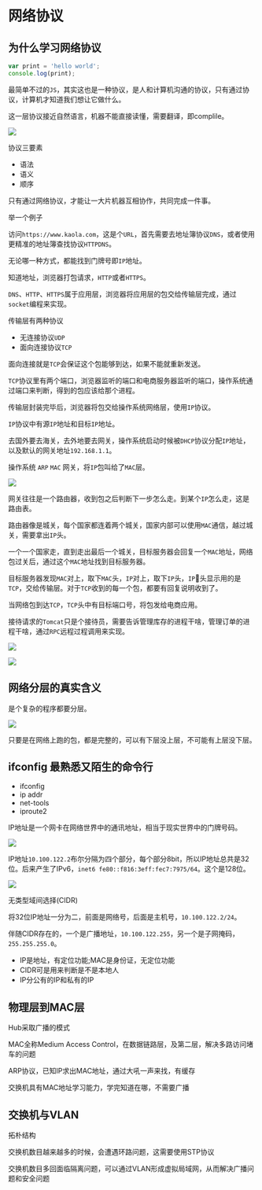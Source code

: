 # 网络协议

## 为什么学习网络协议

```js
var print = 'hello world';
console.log(print);
```

最简单不过的`JS`，其实这也是一种协议，是人和计算机沟通的协议，只有通过协议，计算机才知道我们想让它做什么。

这一层协议接近自然语言，机器不能直接读懂，需要翻译，即complile。

![](./images/network/1.png)

协议三要素

+ 语法
+ 语义
+ 顺序

只有通过网络协议，才能让一大片机器互相协作，共同完成一件事。

举一个例子

访问`https://www.kaola.com`，这是个`URL`，首先需要去地址簿协议`DNS`，或者使用更精准的地址簿查找协议`HTTPDNS`。

无论哪一种方式，都能找到门牌号即`IP`地址。

知道地址，浏览器打包请求，`HTTP`或者`HTTPS`。

`DNS`、`HTTP`、`HTTPS`属于应用层，浏览器将应用层的包交给传输层完成，通过`socket`编程来实现。

传输层有两种协议

+ 无连接协议`UDP`
+ 面向连接协议`TCP`

面向连接就是`TCP`会保证这个包能够到达，如果不能就重新发送。

`TCP`协议里有两个端口，浏览器监听的端口和电商服务器监听的端口，操作系统通过端口来判断，得到的包应该给那个进程。

传输层封装完毕后，浏览器将包交给操作系统网络层，使用`IP`协议。

`IP`协议中有源`IP`地址和目标`IP`地址。

去国外要去海关，去外地要去网关，操作系统启动时候被`DHCP`协议分配`IP`地址，以及默认的网关地址`192.168.1.1`。

操作系统 `ARP` `MAC` 网关，将`IP`包叫给了`MAC`层。

![](./images/network/2.png)

网关往往是一个路由器，收到包之后判断下一步怎么走。到某个`IP`怎么走，这是路由表。

路由器像是城关，每个国家都连着两个城关，国家内部可以使用`MAC`通信，越过城关，需要拿出`IP`头。

一个一个国家走，直到走出最后一个城关，目标服务器会回复一个`MAC`地址，网络包过关后，通过这个`MAC`地址找到目标服务器。

目标服务器发现`MAC`对上，取下`MAC`头，`IP`对上，取下`IP`头，`IP`头显示用的是`TCP`，交给传输层。对于`TCP`收到的每一个包，都要有回复说明收到了。

当网络包到达`TCP`，`TCP`头中有目标端口号，将包发给电商应用。

接待请求的`Tomcat`只是个接待员，需要告诉管理库存的进程干啥，管理订单的进程干啥，通过`RPC`远程过程调用来实现。

![](./images/network/3.png)

![](./images/network/4.png)

## 网络分层的真实含义

是个复杂的程序都要分层。

![](./images/network/5.png)

只要是在网络上跑的包，都是完整的，可以有下层没上层，不可能有上层没下层。

## ifconfig 最熟悉又陌生的命令行

+ ifconfig
+ ip addr
+ net-tools
+ iproute2

IP地址是一个网卡在网络世界中的通讯地址，相当于现实世界中的门牌号码。

![](./images/network/6.png)

IP地址`10.100.122.2`布尔分隔为四个部分，每个部分8bit，所以IP地址总共是32位。后来产生了IPv6，`inet6 fe80::f816:3eff:fec7:7975/64`。这个是128位。

![](./images/network/7.png)

无类型域间选择(CIDR)

将32位IP地址一分为二，前面是网络号，后面是主机号，`10.100.122.2/24`。

伴随CIDR存在的，一个是广播地址，`10.100.122.255`，另一个是子网掩码，`255.255.255.0`。

+ IP是地址，有定位功能;MAC是身份证，无定位功能
+ CIDR可是用来判断是不是本地人
+ IP分公有的IP和私有的IP

## 物理层到MAC层

Hub采取广播的模式

MAC全称Medium Access Control，在数据链路层，及第二层，解决多路访问堵车的问题

ARP协议，已知IP求出MAC地址，通过大吼一声来找，有缓存

交换机具有MAC地址学习能力，学完知道在哪，不需要广播

## 交换机与VLAN

拓朴结构

交换机数目越来越多的时候，会遭遇环路问题，这需要使用STP协议

交换机数目多回面临隔离问题，可以通过VLAN形成虚拟局域网，从而解决广播问题和安全问题